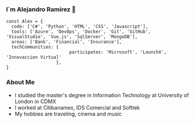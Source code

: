 ### I´m Alejandro Ramírez 👋

```
const Alex = {
  code: ['C#', 'Python', 'HTML', 'CSS', 'Javascript'], 
  tools: ['Azure', 'DevOps', 'Docker', 'Git', 'GitHub', 'VisualStudio', 'Vue.js', 'SqlServer', 'MongoDB'],
  areas: ['Bank', 'Financial', 'Insurance'],
  techCommunities: {
                        participates: 'Microsoft', 'LaunchX', 'Innovaccion Virtual'
                   },
}
```

### About Me 

- I studied the master's degree in Information Technology at University of London in CDMX
- I worked at Citibanamex, IDS Comercial and Softtek
- My hobbies are traveling, cinema and music 

<!--
**AleRamRey/AleRamRey** is a ✨ _special_ ✨ repository because its `README.md` (this file) appears on your GitHub profile.

Here are some ideas to get you started:

- 🔭 I’m currently working on ...
- 🌱 I’m currently learning ...
- 👯 I’m looking to collaborate on ...
- 🤔 I’m looking for help with ...
- 💬 Ask me about ...
- 📫 How to reach me: ...
- 😄 Pronouns: ...
- ⚡ Fun fact: ...
-->
